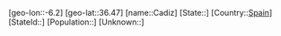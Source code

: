 ﻿---
location: [36.47,-6.2]
type: City
tags:
- geo/City


SpocWebEntityId: 29444
isDeleted: false
confidential: public

---
[geo-lon::-6.2]
[geo-lat::36.47]
[name::Cadiz]
[State::]
[Country::[Spain](geo/Continent/Europe/Spain.md)]
[StateId::]
[Population::]
[Unknown::]

